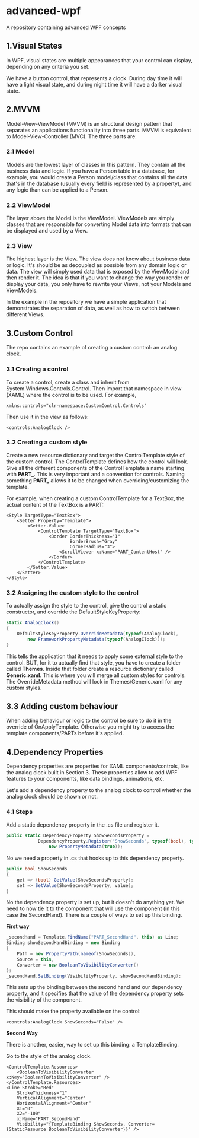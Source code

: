 # advanced-wpf
A repository containing advanced WPF concepts


## 1.Visual States

In WPF, visual states are multiple appearances that your control can display, depending on any criteria you set.

We have a button control, that represents a clock. During day time it will have a light visual state, and during night time it will have a darker visual state.

## 2.MVVM

Model-View-ViewModel (MVVM) is an structural design pattern that separates an applications functionality into three parts. 
MVVM is equivalent to Model-View-Controller (MVC).
The three parts are:

### 2.1 Model

Models are the lowest layer of classes in this pattern. They contain all the business data and logic. 
If you have a Person table in a database, for example, you would create a Person model/class that contains all the data that's in the database (usually every field is represented by a property), and any logic than can be applied to a Person.

### 2.2 ViewModel

The layer above the Model is the ViewModel. ViewModels are simply classes that are responsible for converting Model data into formats that can be displayed and used by a View.

### 2.3 View

The highest layer is the View. The view does not know about business data or logic. It's should be as decoupled as possible from any domain logic or data.
The view will simply used data that is exposed by the ViewModel and then render it. The idea is that if you want to change the way you render or display your data, you only have to rewrite your Views, not your Models and ViewModels.

In the example in the repository we have a simple application that demonstrates the separation of data, as well as how to switch between different Views.

## 3.Custom Control

The repo contains an example of creating a custom control: an analog clock. 

### 3.1 Creating a control

To create a control, create a class and inherit from System.Windows.Controls.Control. Then import that namespace in view (XAML) where the control is to be used.
For example, 

```xaml
xmlns:controls="clr-namespace:CustomControl.Controls"
```

Then use it in the view as follows:

```xaml
<controls:AnalogClock />
```

### 3.2 Creating a custom style

Create a new resource dictionary and target the ControlTemplate style of the custom control.
The ControlTemplate defines how the control will look.
Give all the different components of the ControlTemplate a name starting with **PART_**.
This is very important and a convention for controls. Naming something **PART_** allows it to be changed
when overriding/customizing the template.

For example, when creating a custom ControlTemplate for a TextBox, the actual content of the TextBox is a PART:

```xaml
<Style TargetType="TextBox">
    <Setter Property="Template">
        <Setter.Value>
            <ControlTemplate TargetType="TextBox">
                <Border BorderThickness="1" 
                        BorderBrush="Gray" 
                        CornerRadius="3">
                    <ScrollViewer x:Name="PART_ContentHost" />
                </Border>
            </ControlTemplate>
        </Setter.Value>
    </Setter>
</Style>
```

### 3.2 Assigning the custom style to the control

To actually assign the style to the control, give the control a static constructor, and override the
DefaultStyleKeyProperty:

```c#
static AnalogClock()
{
    DefaultStyleKeyProperty.OverrideMetadata(typeof(AnalogClock), 
        new FrameworkPropertyMetadata(typeof(AnalogClock)));
}
```

This tells the application that it needs to apply some external style to the control.
BUT, for it to actually find that style, you have to create a folder called **Themes**.
Inside that folder create a resource dictionary called **Generic.xaml**. This is where you will merge all custom styles for controls.
The OverrideMetadata method will look in Themes/Generic.xaml for any custom styles.

## 3.3 Adding custom behaviour

When adding behaviour or logic to the control be sure to do it in the override of OnApplyTemplate.
Otherwise you might try to access the template components/PARTs before it's applied.

## 4.Dependency Properties

Dependency properties are properties for XAML components/controls, like the analog clock built in Section 3.
These properties allow to add WPF features to your components, like data bindings, animations, etc.

Let's add a dependency property to the analog clock to control whether the analog clock should be shown or not.

### 4.1 Steps

Add a static dependency property in the <control>.cs file and register it.

```c#
public static DependencyProperty ShowSecondsProperty = 
            DependencyProperty.Register("ShowSeconds", typeof(bool), typeof(AnalogClock),
                new PropertyMetadata(true));
```

No we need a property in <control>.cs that hooks up to this dependency property.

```c#
public bool ShowSeconds
{
    get => (bool) GetValue(ShowSecondsProperty);
    set => SetValue(ShowSecondsProperty, value);
}
```

No the dependency property is set up, but it doesn't do anything yet.
We need to now tie it to the component that will use the component (in this case the SecondHand).
There is a couple of ways to set up this binding.

**First way**

```c#
_secondHand = Template.FindName("PART_SecondHand", this) as Line;
Binding showSecondHandBinding = new Binding
{
    Path = new PropertyPath(nameof(ShowSeconds)),
    Source = this,
    Converter = new BooleanToVisibilityConverter()
};
_secondHand.SetBinding(VisibilityProperty, showSecondHandBinding);
```

This sets up the binding between the second hand and our dependency property, 
and it specifies that the value of the dependency property sets the visibility of the component. 

This should make the property available on the control:

```xaml
<controls:AnalogClock ShowSeconds="False" />
```

**Second Way**

There is another, easier, way to set up this binding: a TemplateBinding.

Go to the style of the analog clock.

```xaml
<ControlTemplate.Resources>
    <BooleanToVisibilityConverter  x:Key="BooleanToVisibilityConverter" />
</ControlTemplate.Resources>
<Line Stroke="Red"
    StrokeThickness="1"
    VerticalAlignment="Center"
    HorizontalAlignment="Center"
    X1="0"
    X2="-100"
    x:Name="PART_SecondHand"
    Visibility="{TemplateBinding ShowSeconds, Converter={StaticResource BooleanToVisibilityConverter}}" />
```